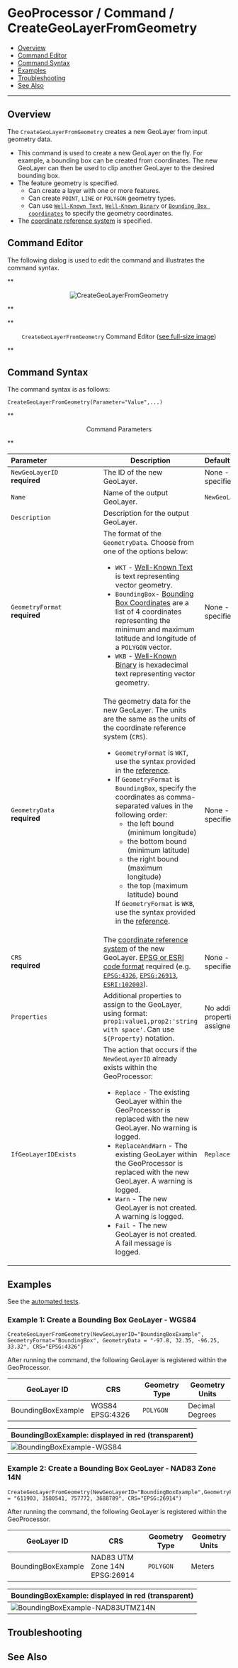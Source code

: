 # GeoProcessor / Command / CreateGeoLayerFromGeometry #

* [Overview](#overview)
* [Command Editor](#command-editor)
* [Command Syntax](#command-syntax)
* [Examples](#examples)
* [Troubleshooting](#troubleshooting)
* [See Also](#see-also)

-------------------------

## Overview ##

The `CreateGeoLayerFromGeometry` creates a new GeoLayer from input geometry data. 

* This command is used to create a new GeoLayer on the fly.
For example, a bounding box can be created from coordinates.
The new GeoLayer can then be used to clip another GeoLayer to the desired bounding box.
* The feature geometry is specified. 
	+ Can create a layer with one or more features.  
	+ Can create `POINT`, `LINE` or `POLYGON` geometry types. 
	+ Can use [`Well-Known Text`](https://en.wikipedia.org/wiki/Well-known_text),
	[`Well-Known Binary`](https://en.wikipedia.org/wiki/Well-known_text#Well-known_binary) or
	[`Bounding Box coordinates`](https://wiki.openstreetmap.org/wiki/Bounding_Box) to specify the geometry coordinates. 
* The [coordinate reference system](https://en.wikipedia.org/wiki/Spatial_reference_system) is specified.

## Command Editor ##

The following dialog is used to edit the command and illustrates the command syntax.

**<p style="text-align: center;">
![CreateGeoLayerFromGeometry](CreateGeoLayerFromGeometry.png)
</p>**

**<p style="text-align: center;">
`CreateGeoLayerFromGeometry` Command Editor (<a href="../CreateGeoLayerFromGeometry.png">see full-size image</a>)
</p>**

## Command Syntax ##

The command syntax is as follows:

```text
CreateGeoLayerFromGeometry(Parameter="Value",...)
```
**<p style="text-align: center;">
Command Parameters
</p>**

| **Parameter**&nbsp;&nbsp;&nbsp;&nbsp;&nbsp;&nbsp;&nbsp;&nbsp;&nbsp;&nbsp;&nbsp;&nbsp;&nbsp;&nbsp;&nbsp;&nbsp;&nbsp;&nbsp;&nbsp;&nbsp;&nbsp;&nbsp;&nbsp;&nbsp;&nbsp;&nbsp; | **Description** | **Default**&nbsp;&nbsp;&nbsp;&nbsp;&nbsp;&nbsp;&nbsp;&nbsp;&nbsp;&nbsp;&nbsp;&nbsp;&nbsp;&nbsp;&nbsp;&nbsp;&nbsp;&nbsp; |
| --------------|-----------------|----------------- |
| `NewGeoLayerID`<br>**required** | The ID of the new GeoLayer. | None - must be specified. |
| `Name` | Name of the output GeoLayer. | `NewGeoLayerID` |
| `Description` | Description for the output GeoLayer. | |
| `GeometryFormat`<br>**required** | The format of the `GeometryData`. Choose from one of the options below:<ul><li>`WKT` - [Well-Known Text](https://en.wikipedia.org/wiki/Well-known_text) is text representing vector geometry.</li><li>`BoundingBox`- [Bounding Box Coordinates](https://wiki.openstreetmap.org/wiki/Bounding_Box) are a list of 4 coordinates representing the minimum and maximum latitude and longitude of a `POLYGON` vector.</li><li>`WKB` - [Well-Known Binary](https://en.wikipedia.org/wiki/Well-known_text#Well-known_binary) is hexadecimal text representing vector geometry.</li></ul> | None - must be specified. |
| `GeometryData`<br>**required** | The geometry data for the new GeoLayer. The units are the same as the units of the coordinate reference system (`CRS`).<ul><li>`GeometryFormat` is `WKT`, use the syntax provided in the [reference](https://en.wikipedia.org/wiki/Well-known_text#Well-known_binary).</li><li>If `GeometryFormat` is `BoundingBox`, specify the coordinates as comma-separated values in the following order:<ul><li>the left bound (minimum longitude)</li><li>the bottom bound (minimum latitude)</li><li>the right bound (maximum longitude)</li><li>the top (maximum latitude) bound</li></ul></li>If `GeometryFormat` is `WKB`, use the syntax provided in the [reference](https://en.wikipedia.org/wiki/Well-known_text#Well-known_binary).</li></ul>| None - must be specified.  |
| `CRS` <br> **required** | The [coordinate reference system](https://en.wikipedia.org/wiki/Spatial_reference_system) of the new GeoLayer. [EPSG or ESRI code format](http://spatialreference.org/ref/epsg/) required (e.g. [`EPSG:4326`](http://spatialreference.org/ref/epsg/4326/), [`EPSG:26913`](http://spatialreference.org/ref/epsg/nad83-utm-zone-13n/), [`ESRI:102003`](http://spatialreference.org/ref/esri/usa-contiguous-albers-equal-area-conic/)). |None - must be specified. |
| `Properties` | Additional properties to assign to the GeoLayer, using format: `prop1:value1,prop2:'string with space'`.  Can use `${Property}` notation.  | No additional properties are assigned. |
| `IfGeoLayerIDExists` | The action that occurs if the `NewGeoLayerID` already exists within the GeoProcessor:<ul><li>`Replace` - The existing GeoLayer within the GeoProcessor is replaced with the new GeoLayer. No warning is logged.</li><li>`ReplaceAndWarn` - The existing GeoLayer within the GeoProcessor is replaced with the new GeoLayer. A warning is logged.</li><li>`Warn` - The new GeoLayer is not created. A warning is logged.</li><li>`Fail` - The new GeoLayer is not created. A fail message is logged.</li></ul> | `Replace` | 

## Examples ##

See the [automated tests](https://github.com/OpenWaterFoundation/owf-app-geoprocessor-python-test/tree/master/test/commands/CreateGeoLayerFromGeometry).

### Example 1: Create a Bounding Box GeoLayer - WGS84 ###

```
CreateGeoLayerFromGeometry(NewGeoLayerID="BoundingBoxExample", GeometryFormat="BoundingBox", GeometryData = "-97.8, 32.35, -96.25, 33.32", CRS="EPSG:4326")
```

After running the command, the following GeoLayer is registered within the GeoProcessor.

|GeoLayer ID| CRS | Geometry Type |Geometry Units|
|- | - | - | - |
|BoundingBoxExample|WGS84 EPSG:4326|`POLYGON`|Decimal Degrees|

|BoundingBoxExample: displayed in red (transparent)|
|-|
|![BoundingBoxExample-WGS84](images/BoundingBoxExample_WGS84.png)

### Example 2: Create a Bounding Box GeoLayer - NAD83 Zone 14N ###

```
CreateGeoLayerFromGeometry(NewGeoLayerID="BoundingBoxExample",GeometryFormat="BoundingBox",GeometryData = "611903, 3580541, 757772, 3688789", CRS="EPSG:26914")
```

After running the command, the following GeoLayer is registered within the GeoProcessor.

|GeoLayer ID| CRS | Geometry Type |Geometry Units |
|- | - | - | -|
|BoundingBoxExample|NAD83 UTM Zone 14N EPSG:26914|`POLYGON`|Meters|

|BoundingBoxExample: displayed in red (transparent)|
|-|
|![BoundingBoxExample-NAD83UTMZ14N](images/BoundingBoxExample_UTMZ14N.png)

## Troubleshooting ##

## See Also ##
